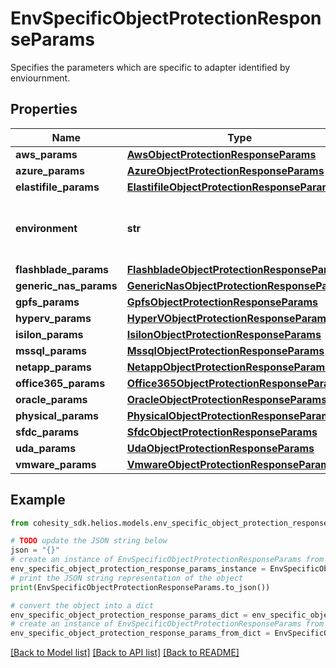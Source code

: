 # EnvSpecificObjectProtectionResponseParams

Specifies the parameters which are specific to adapter identified by enviournment.

## Properties

Name | Type | Description | Notes
------------ | ------------- | ------------- | -------------
**aws_params** | [**AwsObjectProtectionResponseParams**](AwsObjectProtectionResponseParams.md) |  | [optional] 
**azure_params** | [**AzureObjectProtectionResponseParams**](AzureObjectProtectionResponseParams.md) |  | [optional] 
**elastifile_params** | [**ElastifileObjectProtectionResponseParams**](ElastifileObjectProtectionResponseParams.md) |  | [optional] 
**environment** | **str** | Specifies the environment for current object. | [optional] 
**flashblade_params** | [**FlashbladeObjectProtectionResponseParams**](FlashbladeObjectProtectionResponseParams.md) |  | [optional] 
**generic_nas_params** | [**GenericNasObjectProtectionResponseParams**](GenericNasObjectProtectionResponseParams.md) |  | [optional] 
**gpfs_params** | [**GpfsObjectProtectionResponseParams**](GpfsObjectProtectionResponseParams.md) |  | [optional] 
**hyperv_params** | [**HyperVObjectProtectionResponseParams**](HyperVObjectProtectionResponseParams.md) |  | [optional] 
**isilon_params** | [**IsilonObjectProtectionResponseParams**](IsilonObjectProtectionResponseParams.md) |  | [optional] 
**mssql_params** | [**MssqlObjectProtectionResponseParams**](MssqlObjectProtectionResponseParams.md) |  | [optional] 
**netapp_params** | [**NetappObjectProtectionResponseParams**](NetappObjectProtectionResponseParams.md) |  | [optional] 
**office365_params** | [**Office365ObjectProtectionResponseParams**](Office365ObjectProtectionResponseParams.md) |  | [optional] 
**oracle_params** | [**OracleObjectProtectionResponseParams**](OracleObjectProtectionResponseParams.md) |  | [optional] 
**physical_params** | [**PhysicalObjectProtectionResponseParams**](PhysicalObjectProtectionResponseParams.md) |  | [optional] 
**sfdc_params** | [**SfdcObjectProtectionResponseParams**](SfdcObjectProtectionResponseParams.md) |  | [optional] 
**uda_params** | [**UdaObjectProtectionResponseParams**](UdaObjectProtectionResponseParams.md) |  | [optional] 
**vmware_params** | [**VmwareObjectProtectionResponseParams**](VmwareObjectProtectionResponseParams.md) |  | [optional] 

## Example

```python
from cohesity_sdk.helios.models.env_specific_object_protection_response_params import EnvSpecificObjectProtectionResponseParams

# TODO update the JSON string below
json = "{}"
# create an instance of EnvSpecificObjectProtectionResponseParams from a JSON string
env_specific_object_protection_response_params_instance = EnvSpecificObjectProtectionResponseParams.from_json(json)
# print the JSON string representation of the object
print(EnvSpecificObjectProtectionResponseParams.to_json())

# convert the object into a dict
env_specific_object_protection_response_params_dict = env_specific_object_protection_response_params_instance.to_dict()
# create an instance of EnvSpecificObjectProtectionResponseParams from a dict
env_specific_object_protection_response_params_from_dict = EnvSpecificObjectProtectionResponseParams.from_dict(env_specific_object_protection_response_params_dict)
```
[[Back to Model list]](../README.md#documentation-for-models) [[Back to API list]](../README.md#documentation-for-api-endpoints) [[Back to README]](../README.md)


